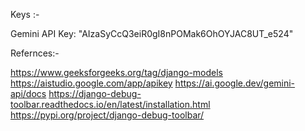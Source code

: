 Keys :-

Gemini API Key: "AIzaSyCcQ3eiR0gI8nPOMak6OhOYJAC8UT_e524"

Refernces:- 

https://www.geeksforgeeks.org/tag/django-models
https://aistudio.google.com/app/apikey
https://ai.google.dev/gemini-api/docs
https://django-debug-toolbar.readthedocs.io/en/latest/installation.html
https://pypi.org/project/django-debug-toolbar/
